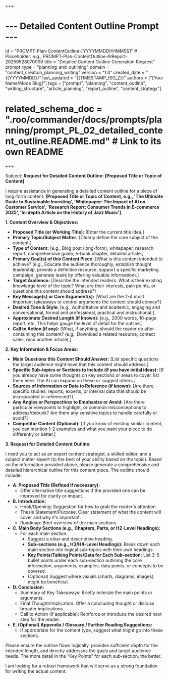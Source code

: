 +++
# --- Detailed Content Outline Prompt ---
id = "PROMPT-Plan-ContentOutline-[YYYYMMDDHHMMSS]" # Placeholder: e.g., PROMPT-Plan-ContentOutline-AIReport-20250528070000
title = "Detailed Content Outline Generation Request"
prompt_type = "planning_and_outlining"
domain = "content_creation_planning_writing"
version = "1.0"
created_date = "{{YYYYMMDD}}"
last_updated = "{{TIMESTAMP_ISO_Z}}"
authors = ["[Your Name/Mode Slug]"]
tags = ["prompt", "planning", "content_outline", "writing_structure", "article_planning", "report_outline", "content_strategy"]
# related_schema_doc = ".roo/commander/docs/prompts/planning/prompt_PL_02_detailed_content_outline.README.md" # Link to its own README
+++

Subject: **Request for Detailed Content Outline: [Proposed Title or Topic of Content]**

I require assistance in generating a detailed content outline for a piece of long-form content: **[Proposed Title or Topic of Content, e.g., 'The Ultimate Guide to Sustainable Investing', 'Whitepaper: The Impact of AI on Customer Service', 'Research Report: Consumer Trends in E-commerce 2025', 'In-depth Article on the History of Jazz Music']**.

**1. Content Overview & Objectives:**
   *   **Proposed Title (or Working Title):** [Enter the current title idea.]
   *   **Primary Topic/Subject Matter:** [Clearly define the core subject of the content.]
   *   **Type of Content:** [e.g., Blog post (long-form), whitepaper, research report, comprehensive guide, e-book chapter, detailed article.]
   *   **Primary Goal(s) of this Content Piece:** [What is this content intended to achieve? (e.g., Educate the audience thoroughly, establish thought leadership, provide a definitive resource, support a specific marketing campaign, generate leads by offering valuable information).]
   *   **Target Audience:** [Describe the intended readers. What is their existing knowledge level of the topic? What are their interests, pain points, or questions this content should address?]
   *   **Key Message(s) or Core Argument(s):** [What are the 2-4 most important takeaways or central arguments the content should convey?]
   *   **Desired Tone & Style:** [e.g., Authoritative and academic, engaging and conversational, formal and professional, practical and instructional.]
   *   **Approximate Desired Length (if known):** [e.g., 2000 words, 10-page report, etc. This helps gauge the level of detail for the outline.]
   *   **Call to Action (if any):** [What, if anything, should the reader do after consuming this content? (e.g., Download a related resource, contact sales, read another article).]

**2. Key Information & Focus Areas:**
   *   **Main Questions this Content Should Answer:** [List specific questions the target audience might have that this content should address.]
   *   **Specific Sub-topics or Sections to Include (if you have initial ideas):** [If you already have some thoughts on key sections or areas to cover, list them here. The AI can expand on these or suggest others.]
   *   **Sources of Information or Data to Reference (if known):** [Are there specific studies, reports, experts, or internal data that should be incorporated or referenced?]
   *   **Any Angles or Perspectives to Emphasize or Avoid:** [Are there particular viewpoints to highlight, or common misconceptions to address/debunk? Are there any sensitive topics to handle carefully or avoid?]
   *   **Competitor Content (Optional):** [If you know of existing similar content, you can mention 1-2 examples and what you want your piece to do differently or better.]

**3. Request for Detailed Content Outline:**

I need you to act as an expert content strategist, a skilled editor, and a subject matter expert (to the best of your ability based on the topic). Based on the information provided above, please generate a comprehensive and detailed hierarchical outline for this content piece. The outline should include:

*   **A. Proposed Title (Refined if necessary):**
    *   Offer alternative title suggestions if the provided one can be improved for clarity or impact.
*   **B. Introduction:**
    *   Hook/Opening: Suggestion for how to grab the reader's attention.
    *   Thesis Statement/Purpose: Clear statement of what the content will cover and why it's important.
    *   Roadmap: Brief overview of the main sections.
*   **C. Main Body Sections (e.g., Chapters, Parts, or H2-Level Headings):**
    *   For each main section:
        *   Suggest a clear and descriptive heading.
        *   **Sub-sections (e.g., H3/H4-Level Headings):** Break down each main section into logical sub-topics with their own headings.
        *   **Key Points/Talking Points/Data for Each Sub-section:** List 3-5 bullet points under each sub-section outlining the core information, arguments, examples, data points, or concepts to be covered.
        *   (Optional) Suggest where visuals (charts, diagrams, images) might be beneficial.
*   **D. Conclusion:**
    *   Summary of Key Takeaways: Briefly reiterate the main points or arguments.
    *   Final Thought/Implication: Offer a concluding thought or discuss broader implications.
    *   Call to Action (if applicable): Reinforce or introduce the desired next step for the reader.
*   **E. (Optional) Appendix / Glossary / Further Reading Suggestions:**
    *   If appropriate for the content type, suggest what might go into these sections.

Please ensure the outline flows logically, provides sufficient depth for the intended length, and directly addresses the goals and target audience needs. The more detail in the "Key Points" for each sub-section, the better.

I am looking for a robust framework that will serve as a strong foundation for writing the actual content.